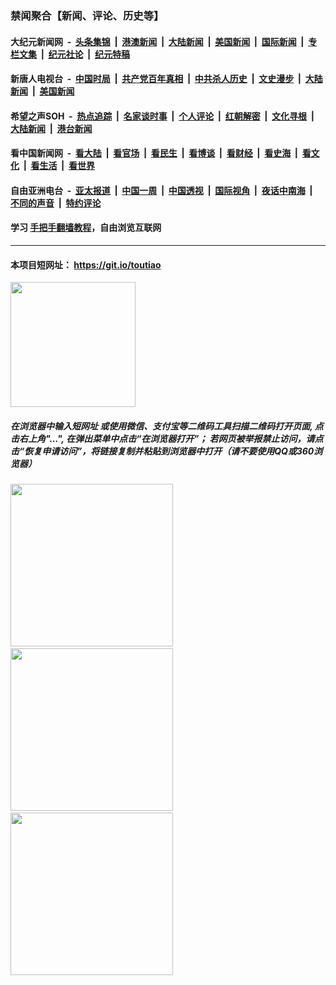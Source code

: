 ### 禁闻聚合【新闻、评论、历史等】

#### 大纪元新闻网 &nbsp;-&nbsp; [头条集锦](indexes/E头条集锦.md?t=02152333) &nbsp;|&nbsp; [港澳新闻](indexes/E港澳新闻.md?t=02152333)  &nbsp;|&nbsp; [大陆新闻](indexes/E大陆新闻.md?t=02152333) &nbsp;|&nbsp; [美国新闻](indexes/E美国新闻.md?t=02152333) &nbsp;|&nbsp; [国际新闻](indexes/E国际新闻.md?t=02152333) &nbsp;|&nbsp; [专栏文集](indexes/E专栏文集.md?t=02152333) &nbsp;|&nbsp; [纪元社论](indexes/E纪元社论.md?t=02152333) &nbsp;|&nbsp; [纪元特稿](indexes/E纪元特稿.md?t=02152333) 

#### 新唐人电视台 &nbsp;-&nbsp; [中国时局](indexes/N中国时局.md?t=02152333) &nbsp;|&nbsp; [共产党百年真相](indexes/N共产党百年真相.md?t=02152333) &nbsp;|&nbsp; [中共杀人历史](indexes/N中共杀人历史.md?t=02152333) &nbsp;|&nbsp; [文史漫步](indexes/N文史漫步.md?t=02152333) &nbsp;|&nbsp; [大陆新闻](indexes/N大陆新闻.md?t=02152333) &nbsp;|&nbsp; [美国新闻](indexes/N美国新闻.md?t=02152333)

#### 希望之声SOH &nbsp;-&nbsp; [热点追踪](indexes/H热点追踪.md?t=02152333) &nbsp;|&nbsp; [名家谈时事](indexes/H名家谈时事.md?t=02152333) &nbsp;|&nbsp; [个人评论](indexes/H个人评论.md?t=02152333)  &nbsp;|&nbsp; [红朝解密](indexes/H红朝解密.md?t=02152333) &nbsp;|&nbsp; [文化寻根](indexes/H文化寻根.md?t=02152333) &nbsp;|&nbsp; [大陆新闻](indexes/H大陆新闻.md?t=02152333) &nbsp;|&nbsp; [港台新闻](indexes/H港台新闻.md?t=02152333)

#### 看中国新闻网 &nbsp;-&nbsp; [看大陆](indexes/S看大陆.md?t=02152333) &nbsp;|&nbsp; [看官场](indexes/S看官场.md?t=02152333) &nbsp;|&nbsp; [看民生](indexes/S看民生.md?t=02152333)  &nbsp;|&nbsp; [看博谈](indexes/S看博谈.md?t=02152333) &nbsp;|&nbsp; [看财经](indexes/S看财经.md?t=02152333) &nbsp;|&nbsp; [看史海](indexes/S看史海.md?t=02152333) &nbsp;|&nbsp; [看文化](indexes/S看文化.md?t=02152333) &nbsp;|&nbsp; [看生活](indexes/S看生活.md?t=02152333) &nbsp;|&nbsp; [看世界](indexes/S看世界.md?t=02152333)

#### 自由亚洲电台 &nbsp;-&nbsp; [亚太报道](indexes/R亚太报道.md?t=02152333) &nbsp;|&nbsp; [中国一周](indexes/R中国一周.md?t=02152333) &nbsp;|&nbsp; [中国透视](indexes/R中国透视.md?t=02152333)  &nbsp;|&nbsp; [国际视角](indexes/R国际视角.md?t=02152333) &nbsp;|&nbsp; [夜话中南海](indexes/R夜话中南海.md?t=02152333) &nbsp;|&nbsp; [不同的声音](indexes/R不同的声音.md?t=02152333) &nbsp;|&nbsp; [特约评论](indexes/R特约评论.md?t=02152333)

#### 学习 [手把手翻墙教程](https://github.com/gfw-breaker/guides/wiki)，自由浏览互联网

----

#### 本项目短网址： https://git.io/toutiao
<img src="https://raw.githubusercontent.com/gfw-breaker/banned-news/master/scripts/img/qr.png" width="200px"/>  

##### 在浏览器中输入短网址 或使用微信、支付宝等二维码工具扫描二维码打开页面, 点击右上角"...", 在弹出菜单中点击“在浏览器打开”； 若网页被举报禁止访问，请点击“恢复申请访问”，将链接复制并粘贴到浏览器中打开（请不要使用QQ或360浏览器）

<img src="https://raw.githubusercontent.com/gfw-breaker/banned-news/master/scripts/img/1.png" width="260px"/> &nbsp; <img src="https://raw.githubusercontent.com/gfw-breaker/banned-news/master/scripts/img/2.png" width="260px"/> &nbsp; <img src="https://raw.githubusercontent.com/gfw-breaker/banned-news/master/scripts/img/3.png" width="260px"/>

